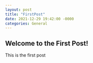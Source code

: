 ```yaml
---
layout: post
title: "FirstPost"
date: 2021-12-29 19:42:00 -0000
categories: General
---
```


## Welcome to the First Post!

This is the first post
